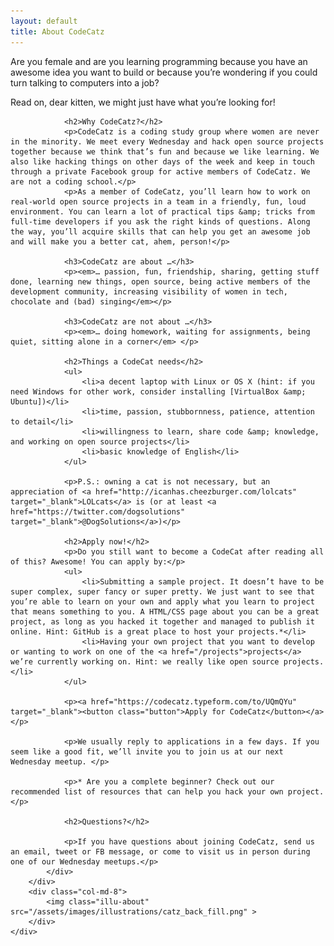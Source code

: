 ```yaml
---
layout: default
title: About CodeCatz
---
```


<div class="container-fluid cover-joinus">
	<div class="row">
		<div class="col-md-12">
			<div class="page-dscr">
				<p>Are you female and are you learning programming because you have an awesome idea you want to build or because you’re wondering if you could turn talking to computers into a job?</p>
				<p>Read on, dear kitten, we might just have what you’re looking for!</p>

				<h2>Why CodeCatz?</h2>
				<p>CodeCatz is a coding study group where women are never in the minority. We meet every Wednesday and hack open source projects together because we think that’s fun and because we like learning. We also like hacking things on other days of the week and keep in touch through a private Facebook group for active members of CodeCatz. We are not a coding school.</p>
				<p>As a member of CodeCatz, you’ll learn how to work on real-world open source projects in a team in a friendly, fun, loud environment. You can learn a lot of practical tips &amp; tricks from full-time developers if you ask the right kinds of questions. Along the way, you’ll acquire skills that can help you get an awesome job and will make you a better cat, ahem, person!</p>

				<h3>CodeCatz are about …</h3>
				<p><em>… passion, fun, friendship, sharing, getting stuff done, learning new things, open source, being active members of the development community, increasing visibility of women in tech, chocolate and (bad) singing</em></p>

				<h3>CodeCatz are not about …</h3>
				<p><em>… doing homework, waiting for assignments, being quiet, sitting alone in a corner</em> </p>

				<h2>Things a CodeCat needs</h2>
				<ul>
					<li>a decent laptop with Linux or OS X (hint: if you need Windows for other work, consider installing [VirtualBox &amp; Ubuntu])</li>
					<li>time, passion, stubbornness, patience, attention to detail</li>
					<li>willingness to learn, share code &amp; knowledge, and working on open source projects</li>
					<li>basic knowledge of English</li>
				</ul>

				<p>P.S.: owning a cat is not necessary, but an appreciation of <a href="http://icanhas.cheezburger.com/lolcats" target="_blank">LOLcats</a> is (or at least <a href="https://twitter.com/dogsolutions" target="_blank">@DogSolutions</a>)</p>

				<h2>Apply now!</h2>
				<p>Do you still want to become a CodeCat after reading all of this? Awesome! You can apply by:</p>
				<ul>
					<li>Submitting a sample project. It doesn’t have to be super complex, super fancy or super pretty. We just want to see that you’re able to learn on your own and apply what you learn to project that means something to you. A HTML/CSS page about you can be a great project, as long as you hacked it together and managed to publish it online. Hint: GitHub is a great place to host your projects.*</li>
					<li>Having your own project that you want to develop or wanting to work on one of the <a href="/projects">projects</a> we’re currently working on. Hint: we really like open source projects.</li>
				</ul>

				<p><a href="https://codecatz.typeform.com/to/UQmQYu" target="_blank"><button class="button">Apply for CodeCatz</button></a></p>

				<p>We usually reply to applications in a few days. If you seem like a good fit, we’ll invite you to join us at our next Wednesday meetup. </p>

				<p>* Are you a complete beginner? Check out our recommended list of resources that can help you hack your own project.</p>

				<h2>Questions?</h2>

				<p>If you have questions about joining CodeCatz, send us an email, tweet or FB message, or come to visit us in person during one of our Wednesday meetups.</p>
			</div>
		</div>
		<div class="col-md-8">
			<img class="illu-about" src="/assets/images/illustrations/catz_back_fill.png" >
		</div>
	</div>
</div>